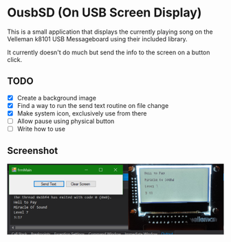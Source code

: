 # OusbSD (On USB Screen Display)

This is a small application that displays the currently playing song on the Velleman k8101 USB Messageboard using their included library.

It currently doesn't do much but send the info to the screen on a button click.

## TODO
* [x] Create a background image
* [x] Find a way to run the send text routine on file change
* [x] Make system icon, exclusively use from there
* [ ] Allow pause using physical button
* [ ] Write how to use

## Screenshot
![alt text](/Screenshot.png "Screenshot")